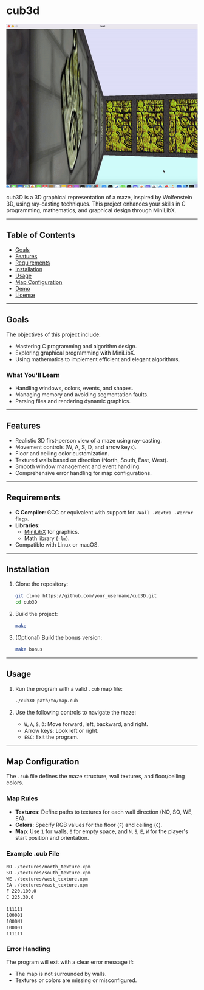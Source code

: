 # cub3d

![Video Description](cub.gif)



cub3D is a 3D graphical representation of a maze, inspired by Wolfenstein 3D, using ray-casting techniques. This project enhances your skills in C programming, mathematics, and graphical design through MiniLibX.

---

## **Table of Contents**
- [Goals](#goals)
- [Features](#features)
- [Requirements](#requirements)
- [Installation](#installation)
- [Usage](#usage)
- [Map Configuration](#map-configuration)
- [Demo](#demo)
- [License](#license)

---

## **Goals**

The objectives of this project include:
- Mastering C programming and algorithm design.
- Exploring graphical programming with MiniLibX.
- Using mathematics to implement efficient and elegant algorithms.

### **What You'll Learn**
- Handling windows, colors, events, and shapes.
- Managing memory and avoiding segmentation faults.
- Parsing files and rendering dynamic graphics.

---

## **Features**

- Realistic 3D first-person view of a maze using ray-casting.
- Movement controls (W, A, S, D, and arrow keys).
- Floor and ceiling color customization.
- Textured walls based on direction (North, South, East, West).
- Smooth window management and event handling.
- Comprehensive error handling for map configurations.

---

## **Requirements**

- **C Compiler**: GCC or equivalent with support for `-Wall -Wextra -Werror` flags.
- **Libraries**:
  - [MiniLibX](https://github.com/42Paris/minilibx-linux) for graphics.
  - Math library (`-lm`).
- Compatible with Linux or macOS.

---

## **Installation**

1. Clone the repository:
   ```bash
   git clone https://github.com/your_username/cub3D.git
   cd cub3D
   ```

2. Build the project:
   ```bash
   make
   ```

3. (Optional) Build the bonus version:
   ```bash
   make bonus
   ```

---

## **Usage**

1. Run the program with a valid `.cub` map file:
   ```bash
   ./cub3D path/to/map.cub
   ```

2. Use the following controls to navigate the maze:
   - `W`, `A`, `S`, `D`: Move forward, left, backward, and right.
   - Arrow keys: Look left or right.
   - `ESC`: Exit the program.

---

## **Map Configuration**

The `.cub` file defines the maze structure, wall textures, and floor/ceiling colors.

### **Map Rules**
- **Textures**: Define paths to textures for each wall direction (NO, SO, WE, EA).
- **Colors**: Specify RGB values for the floor (`F`) and ceiling (`C`).
- **Map**: Use `1` for walls, `0` for empty space, and `N`, `S`, `E`, `W` for the player's start position and orientation.

### **Example .cub File**
```plaintext
NO ./textures/north_texture.xpm
SO ./textures/south_texture.xpm
WE ./textures/west_texture.xpm
EA ./textures/east_texture.xpm
F 220,100,0
C 225,30,0

111111
100001
1000N1
100001
111111
```

### **Error Handling**
The program will exit with a clear error message if:
- The map is not surrounded by walls.
- Textures or colors are missing or misconfigured.





